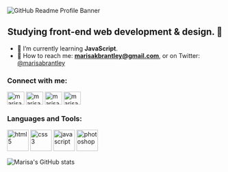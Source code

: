 ![GitHub Readme Profile Banner](https://user-images.githubusercontent.com/60168324/101110387-bc417780-358d-11eb-9a55-c0ca73828bc3.png)
<h2 align="center">Studying front-end web development & design. 🦄</h2>

- 🌱 I’m currently learning **JavaScript**.
- 📧 How to reach me: **marisakbrantley@gmail.com**, or on Twitter: <a href="https://twitter.com/MarisaBrantley" target="blank">@marisabrantley</a>

<h3 align="left">Connect with me:</h3>
<p align="left">
<a href="https://codepen.io/marisab" target="blank"><img align="center" src="https://cdn.jsdelivr.net/npm/simple-icons@3.0.1/icons/codepen.svg" alt="marisab" height="30" width="40" /></a>
<a href="https://twitter.com/marisabrantley" target="blank"><img align="center" src="https://cdn.jsdelivr.net/npm/simple-icons@3.0.1/icons/twitter.svg" alt="marisabrantley" height="30" width="40" /></a>
<a href="https://fb.com/marisa.marlowbrantley" target="blank"><img align="center" src="https://cdn.jsdelivr.net/npm/simple-icons@3.0.1/icons/facebook.svg" alt="marisa.marlowbrantley" height="30" width="40" /></a>
<a href="https://instagram.com/marisab_oc" target="blank"><img align="center" src="https://cdn.jsdelivr.net/npm/simple-icons@3.0.1/icons/instagram.svg" alt="marisab_oc" height="30" width="40" /></a>
</p>

<h3 align="left">Languages and Tools:</h3>

<p align="left"> 
<img src="https://image.flaticon.com/icons/png/512/3094/3094455.png" alt="html5" width="50" height="50"/></a> 
<img src="https://image.flaticon.com/icons/png/512/3094/3094320.png" alt="css3" width="50" height="50"/></a>
<img src="https://image.flaticon.com/icons/png/512/2721/2721272.png" alt="javascript" width="50" height="50"/></a> 
<img src="https://cdn.jsdelivr.net/gh/devicons/devicon/icons/photoshop/photoshop-plain.svg" alt="photoshop" width="50" height="50"/></a> 
</p>

![Marisa's GitHub stats](https://github-readme-stats.vercel.app/api?username=marisabrantley&show_icons=true&theme=vue)
